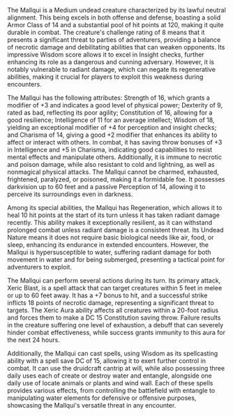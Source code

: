 The Mallqui is a Medium undead creature characterized by its lawful neutral alignment. This being excels in both offense and defense, boasting a solid Armor Class of 14 and a substantial pool of hit points at 120, making it quite durable in combat. The creature's challenge rating of 8 means that it presents a significant threat to parties of adventurers, providing a balance of necrotic damage and debilitating abilities that can weaken opponents. Its impressive Wisdom score allows it to excel in Insight checks, further enhancing its role as a dangerous and cunning adversary. However, it is notably vulnerable to radiant damage, which can negate its regenerative abilities, making it crucial for players to exploit this weakness during encounters. 

The Mallqui has the following attributes: Strength of 16, which grants a modifier of +3 and indicates a good level of physical power; Dexterity of 9, rated as bad, reflecting its poor agility; Constitution of 16, allowing for a good resilience; Intelligence of 11 for an average intellect; Wisdom of 18, yielding an exceptional modifier of +4 for perception and insight checks; and Charisma of 14, giving a good +2 modifier that enhances its ability to affect or interact with others. In combat, it has saving throw bonuses of +3 in Intelligence and +5 in Charisma, indicating good capabilities to resist mental effects and manipulate others. Additionally, it is immune to necrotic and poison damage, while also resistant to cold and lightning, as well as nonmagical physical attacks. The Mallqui cannot be charmed, exhausted, frightened, paralyzed, or poisoned, making it a formidable foe. It possesses darkvision up to 60 feet and a passive Perception of 14, allowing it to perceive its surroundings even in darkness.

Among its special abilities, the Mallqui has Regeneration, which allows it to heal 10 hit points at the start of its turn unless it has taken radiant damage recently. This ability makes it exceptionally resilient, as it can withstand prolonged combat unless radiant damage is a consistent threat. Its Undead Nature means it does not require basic biological needs like air, food, or sleep, enhancing its endurance in extended encounters. However, the Mallqui is hypersusceptible to water, suffering radiant damage for both movement in water and for being submerged, presenting a tactical point for adventurers to exploit.

The Mallqui can perform several actions during its turn. Its primary attack, Xeric Blast, is a spell attack that can target creatures within 5 feet in melee or up to 60 feet away. It has a +7 bonus to hit, and a successful strike inflicts 18 points of necrotic damage, representing a significant threat to targets. The Xeric Aura ability affects all creatures within a 20-foot radius and forces them to make a DC 15 Constitution saving throw. Failure results in the creature suffering one level of exhaustion, a debuff that can severely hinder combat effectiveness, while success grants immunity to this aura for the next 24 hours. 

Additionally, the Mallqui can cast spells, using Wisdom as its spellcasting ability with a spell save DC of 15, allowing it to exert further control in combat. It can use the druidcraft cantrip at will, while also possessing three daily uses each of create or destroy water and entangle, alongside one daily use of locate animals or plants and wind wall. Each of these spells provides various effects, from controlling the battlefield with entangle to manipulating water elements for defensive or offensive purposes, showcasing the Mallqui's versatile threat in any encounter.